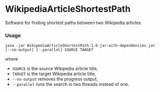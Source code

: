 # WikipediaArticleShortestPath
Software for finding shortest paths between two Wikipedia articles.

### Usage
`java -jar WikipediaArticleShortestPath-1.6-jar-with-dependencies.jar [--no-output] [--parallel] SOURCE TARGET`

where 
- `SOURCE` is the source Wikipedia article title,
- `TARGET` is the target Wikipedia article title,
- `--no-output` removes the progress output,
- `--parallel` runs the search in two threads instead of one.
